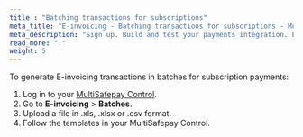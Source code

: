 ```yaml
---
title : "Batching transactions for subscriptions"
meta_title: "E-invoicing - Batching transactions for subscriptions - MultiSafepay Docs"
meta_description: "Sign up. Build and test your payments integration. Explore our products and services. Use our API Reference, SDKs, and wrappers. Get support."
read_more: "."
weight: 5
---
```


To generate E-invoicing transactions in batches for subscription payments:

1. Log in to your [MultiSafepay Control](https://merchant.multisafepay.com).
2. Go to **E-invoicing** > **Batches**. 
3. Upload a file in .xls, .xlsx or .csv format.
4. Follow the templates in your MultiSafepay Control.
